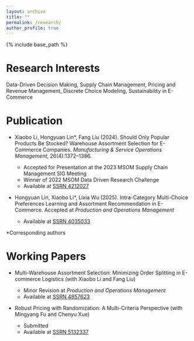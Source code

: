 ```yaml
---
layout: archive
title: ""
permalink: /research/
author_profile: true
---
```


{% include base_path %}

Research Interests
======
Data-Driven Decision Making, Supply Chain Management, Pricing and Revenue Management, Discrete Choice Modeling, Sustainability in E-Commerce

Publication
======
* Xiaobo Li, Hongyuan Lin\*, Fang Liu (2024). Should Only Popular Products Be Stocked? Warehouse Assortment Selection for E-Commerce Companies. *Manufacturing & Service Operations Management*, 26(4):1372–1386.  
  * Accepted for Presentation at the 2023 MSOM Supply Chain Management SIG Meeting
  * Winner of 2022 MSOM Data Driven Research Challenge
  * Available at [SSRN 4212027](https://ssrn.com/abstract=4212027)

* Hongyuan Lin, Xiaobo Li\*, Lixia Wu (2025). Intra-Category Multi-Choice Preferences Learning and Assortment Recommendation in E-Commerce. Accepted at *Production and Operations Management*
  * Available at [SSRN 4035033](https://ssrn.com/abstract=4035033)

*Corresponding authors

Working Papers
======
* Multi-Warehouse Assortment Selection: Minimizing Order Splitting in E-commerce Logistics (with Xiaobo Li and Fang Liu)
  * Minor Revision at *Production and Operations Management*
  * Available at [SSRN 4857623](https://ssrn.com/abstract=4857623)

* Robust Pricing with Randomization: A Multi-Criteria Perspective (with Mingyang Fu and Chenyu Xue)
  * Submitted
  * Available at [SSRN 5132337](https://ssrn.com/abstract=5132337)

<!-- * Algorithms for Solving a Class of Piecewise Linear Problems with Application to Robust Multi-Product Inventory Replenishment (with Xiaobo Li and Yinuo Lin) -->

